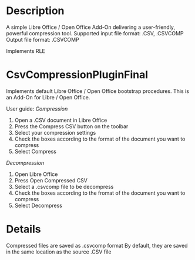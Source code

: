Description
=========================

A simple Libre Office / Open Office Add-On delivering a user-friendly, powerful
compression tool.
Supported input file format: .CSV, .CSVCOMP
Output file format: .CSVCOMP

Implements RLE 

CsvCompressionPluginFinal
=========================

Implements default Libre Office / Open Office bootstrap procedures.
This is an Add-On for Libre / Open Office.

User guide:
  *Compression*
  1. Open a .CSV document in Libre Office
  2. Press the Compress CSV button on the toolbar
  3. Select your compression settings
  4. Check the boxes according to the format of the document you want to compress
  5. Select Compress
  
  *Decompression*
  1. Open Libre Office
  2. Press Open Compressed CSV
  3. Select a .csvcomp file to be decompress
  4. Check the boxes according to the fromat of the document you want to compress
  5. Select Decompress
  

Details
=========================

Compressed files are saved as .csvcomp format
By default, they are saved in the same location as the source .CSV file
